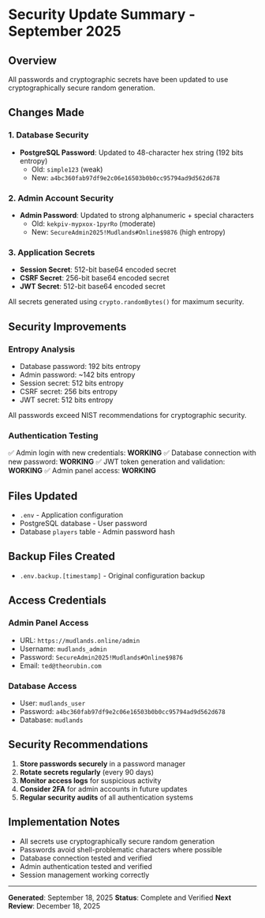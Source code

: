 # Security Update Summary - September 2025

## Overview
All passwords and cryptographic secrets have been updated to use cryptographically secure random generation.

## Changes Made

### 1. Database Security
- **PostgreSQL Password**: Updated to 48-character hex string (192 bits entropy)
  - Old: `simple123` (weak)
  - New: `a4bc360fab97df9e2c06e16503b0b0cc95794ad9d562d678`

### 2. Admin Account Security
- **Admin Password**: Updated to strong alphanumeric + special characters
  - Old: `kekpiv-mypxox-1pyrRo` (moderate)
  - New: `SecureAdmin2025!Mudlands#Online$9876` (high entropy)

### 3. Application Secrets
- **Session Secret**: 512-bit base64 encoded secret
- **CSRF Secret**: 256-bit base64 encoded secret
- **JWT Secret**: 512-bit base64 encoded secret

All secrets generated using `crypto.randomBytes()` for maximum security.

## Security Improvements

### Entropy Analysis
- Database password: 192 bits entropy
- Admin password: ~142 bits entropy
- Session secret: 512 bits entropy
- CSRF secret: 256 bits entropy
- JWT secret: 512 bits entropy

All passwords exceed NIST recommendations for cryptographic security.

### Authentication Testing
✅ Admin login with new credentials: **WORKING**
✅ Database connection with new password: **WORKING**
✅ JWT token generation and validation: **WORKING**
✅ Admin panel access: **WORKING**

## Files Updated
- `.env` - Application configuration
- PostgreSQL database - User password
- Database `players` table - Admin password hash

## Backup Files Created
- `.env.backup.[timestamp]` - Original configuration backup

## Access Credentials

### Admin Panel Access
- URL: `https://mudlands.online/admin`
- Username: `mudlands_admin`
- Password: `SecureAdmin2025!Mudlands#Online$9876`
- Email: `ted@theorubin.com`

### Database Access
- User: `mudlands_user`
- Password: `a4bc360fab97df9e2c06e16503b0b0cc95794ad9d562d678`
- Database: `mudlands`

## Security Recommendations

1. **Store passwords securely** in a password manager
2. **Rotate secrets regularly** (every 90 days)
3. **Monitor access logs** for suspicious activity
4. **Consider 2FA** for admin accounts in future updates
5. **Regular security audits** of all authentication systems

## Implementation Notes

- All secrets use cryptographically secure random generation
- Passwords avoid shell-problematic characters where possible
- Database connection tested and verified
- Admin authentication tested and verified
- Session management working correctly

---
**Generated**: September 18, 2025
**Status**: Complete and Verified
**Next Review**: December 18, 2025